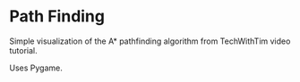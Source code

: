 # Path Finding

Simple visualization of the A* pathfinding algorithm from TechWithTim video tutorial.

Uses Pygame.
